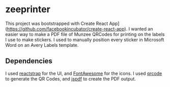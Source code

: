 # zeeprinter

This project was bootstrapped with Create React App](https://github.com/facebookincubator/create-react-app). I wanted an easier way to make a PDF file of Munzee QRCodes for printing on the labels I use to make stickers. I used to manually position every sticker in Microsoft Word on an Avery Labels template.

## Dependencies

I used [reactstrap](https://reactstrap.github.io/) for the UI, and [FontAwesome](https://fontawesome.com/) for the icons.
I used [qrcode](https://github.com/soldair/node-qrcode) to generate the QR Codes, and [jspdf](https://parall.ax/products/jspdf) to create the PDF output.
